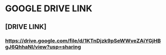 # GOOGLE DRIVE LINK
## [DRIVE LINK] 
### https://drive.google.com/file/d/1KTnDjzk9pSeWWveZAiYGjHBgJ6QhhaNl/view?usp=sharing

